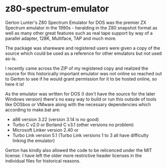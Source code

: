 # z80-spectrum-emulator

Gerton Lunter's Z80 Spectrum Emulator for DOS was the premier ZX Spectrum emulator in the 1990s - heralding in the Z80 snapshot format as well as many other great features such as real tape support by way of a parallel adapter, 128K, Multiface, TAP and much more.

The package was shareware and registered users were given a copy of the source which could be used as a reference for other emulators but not used as-is.

I recently came across the ZIP of my registered copy and realized the source for this historically important emulator was not online so reached out to Gerton to see if he would grant permission for it to be hosted online, so here it is!

As the emulator was written for DOS (I don't have the source for the later Windows version) there's no easy way to build or run this outside of tools like DOSbox or VMware along with the necessary dependencies which according to make.bat are:

- a86 version 3.22   (version 3.14 is no good)
- Turbo C v2.0 or Borland C v3.1   (other versions no problem)
- Microsoft Linker version 2.40 or 
- Turbo Link version 5.1 (Turbo Link versions 1 to 3 all have difficulty linking the emulator)

Gerton has kindly also allowed the code to be relicenced under the MIT license. I have left the older more restrictive header licenses in the individual files for historical reasons.
